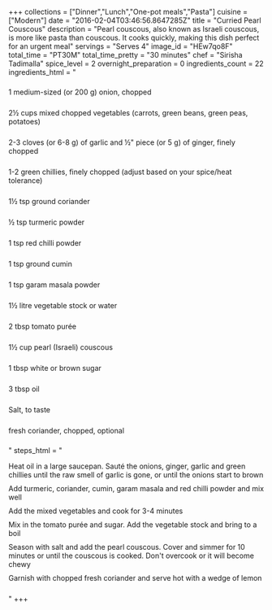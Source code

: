 +++
collections = ["Dinner","Lunch","One-pot meals","Pasta"]
cuisine = ["Modern"]
date = "2016-02-04T03:46:56.8647285Z"
title = "Curried Pearl Couscous"
description = "Pearl couscous, also known as Israeli couscous, is more like pasta than couscous. It cooks quickly, making this dish perfect for an urgent meal"
servings = "Serves 4"
image_id = "HEw7qo8F"
total_time = "PT30M"
total_time_pretty = "30 minutes"
chef = "Sirisha Tadimalla"
spice_level = 2
overnight_preparation = 0
ingredients_count = 22
ingredients_html = "<ul style='padding-left: 0; list-style: none;'><li itemprop='recipeIngredient' style='margin: 8px 0px;padding: 8px 0px;'>1 medium-sized (or 200 g) onion, chopped</li><li itemprop='recipeIngredient' style='margin: 8px 0px;padding: 8px 0px;'>2½ cups mixed chopped vegetables (carrots, green beans, green peas, potatoes)</li><li itemprop='recipeIngredient' style='margin: 8px 0px;padding: 8px 0px;'>2-3 cloves (or 6-8 g) of garlic and ½\" piece (or 5 g) of ginger, finely chopped</li><li itemprop='recipeIngredient' style='margin: 8px 0px;padding: 8px 0px;'>1-2 green chillies, finely chopped (adjust based on your spice/heat tolerance)</li><li itemprop='recipeIngredient' style='margin: 8px 0px;padding: 8px 0px;'>1½ tsp ground coriander</li><li itemprop='recipeIngredient' style='margin: 8px 0px;padding: 8px 0px;'>½ tsp turmeric powder</li><li itemprop='recipeIngredient' style='margin: 8px 0px;padding: 8px 0px;'>1 tsp red chilli powder</li><li itemprop='recipeIngredient' style='margin: 8px 0px;padding: 8px 0px;'>1 tsp ground cumin</li><li itemprop='recipeIngredient' style='margin: 8px 0px;padding: 8px 0px;'>1 tsp garam masala powder</li><li itemprop='recipeIngredient' style='margin: 8px 0px;padding: 8px 0px;'>1½ litre vegetable stock or water</li><li itemprop='recipeIngredient' style='margin: 8px 0px;padding: 8px 0px;'>2 tbsp tomato purée</li><li itemprop='recipeIngredient' style='margin: 8px 0px;padding: 8px 0px;'>1½ cup pearl (Israeli) couscous</li><li itemprop='recipeIngredient' style='margin: 8px 0px;padding: 8px 0px;'>1 tbsp white or brown sugar</li><li itemprop='recipeIngredient' style='margin: 8px 0px;padding: 8px 0px;'>3 tbsp oil</li><li itemprop='recipeIngredient' style='margin: 8px 0px;padding: 8px 0px;'>Salt, to taste</li><li itemprop='recipeIngredient' style='margin: 8px 0px;padding: 8px 0px;'>fresh coriander, chopped, optional</li></ul>"
steps_html = "<ol style='list-style: none inside; padding-left: 0px;'><li style='padding-bottom: 10px;'><i class='step-track-icon fa fa-square-o'></i><span class='step-text' itemprop='recipeInstructions'>Heat oil in a large saucepan. Sauté the onions, ginger, garlic and green chillies until the raw smell of garlic is gone, or until the onions start to brown</span></li><li style='padding-bottom: 10px;'><i class='step-track-icon fa fa-square-o'></i><span class='step-text' itemprop='recipeInstructions'>Add turmeric, coriander, cumin, garam masala and red chilli powder and mix well</span></li><li style='padding-bottom: 10px;'><i class='step-track-icon fa fa-square-o'></i><span class='step-text' itemprop='recipeInstructions'>Add the mixed vegetables and cook for 3-4 minutes</span></li><li style='padding-bottom: 10px;'><i class='step-track-icon fa fa-square-o'></i><span class='step-text' itemprop='recipeInstructions'>Mix in the tomato purée and sugar. Add the vegetable stock and bring to a boil</span></li><li style='padding-bottom: 10px;'><i class='step-track-icon fa fa-square-o'></i><span class='step-text' itemprop='recipeInstructions'>Season with salt and add the pearl couscous. Cover and simmer for 10 minutes or until the couscous is cooked. Don't overcook or it will become chewy</span></li><li style='padding-bottom: 10px;'><i class='step-track-icon fa fa-square-o'></i><span class='step-text' itemprop='recipeInstructions'>Garnish with chopped fresh coriander and serve hot with a wedge of lemon</span></li></ol>"
+++
